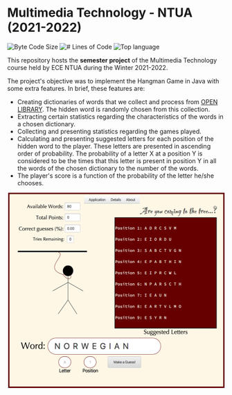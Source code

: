# Multimedia Technology - NTUA (2021-2022)

<p align="left">
	<img alt="Byte Code Size" src="https://img.shields.io/github/languages/code-size/d-dimos/multimedia_ntua?color=red" />
	<img alt="# Lines of Code" src="https://img.shields.io/tokei/lines/github/d-dimos/multimedia_ntua?color=blue" />
	<img alt="Top language" src="https://img.shields.io/github/languages/top/d-dimos/multimedia_ntua?color=green" />
</p>

This repository hosts the **semester project** of the Multimedia Technology course held by ECE NTUA during the Winter 2021-2022.

The project's objective was to implement the Hangman Game in Java with some extra features. In brief, these features are:

- Creating dictionaries of words that we collect and process from [OPEN LIBRARY](https://openlibrary.org). The hidden word is randomly chosen from this collection.
- Extracting certain statistics regarding the characteristics of the words in a chosen dictionary.
- Collecting and presenting statistics regarding the games played.
- Calculating and presenting suggested letters for each position of the hidden word to the player. These letters are presented in ascending order of probability. The probability of a letter X at a position Y is considered to be the times that this letter is present in position Y in all the words of the chosen dictionary to the number of the words.
- The player's score is a function of the probability of the letter he/she chooses.

<p align="center">
	<img src="https://github.com/d-dimos/multimedia_ntua/blob/main/ui.png" width="500" height="450">
</p>
